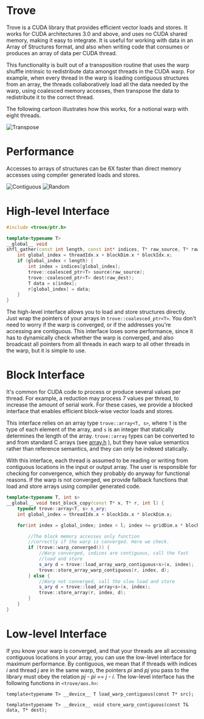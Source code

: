 Trove
=====

Trove is a CUDA library that provides efficient vector loads and
stores. It works for CUDA architectures 3.0 and above, and uses no
CUDA shared memory, making it easy to integrate.  It is useful for
working with data in an Array of Structures format, and also when
writing code that consumes or produces an array of data per CUDA
thread.


This functionality is built out of a transposition routine that uses
the warp shuffle intrinsic to redistribute data amongst threads in the
CUDA warp. For example, when every thread in
the warp is loading contiguous structures from an array, the threads
collaboratively load all the data needed by the warp, using coalesced
memory accesses, then transpose the data to redistribute it to the
correct thread.

The following cartoon illustrates how this works, for a notional warp
with eight threads.

![Transpose](https://raw.github.com/BryanCatanzaro/trove/master/doc/transpose.png)

Performance
===========

Accesses to arrays of structures can be 6X faster than direct memory
accesses using compiler generated loads and stores.

![Contiguous](https://raw.github.com/BryanCatanzaro/trove/master/doc/contiguous.png)
![Random](https://raw.github.com/BryanCatanzaro/trove/master/doc/random.png)

High-level Interface
====================

```c++
#include <trove/ptr.h>

template<typename T>
__global__ void
shfl_gather(const int length, const int* indices, T* raw_source, T* raw_dest) {
    int global_index = threadIdx.x + blockDim.x * blockIdx.x;
    if (global_index < length) {
        int index = indices[global_index];
        trove::coalesced_ptr<T> source(raw_source);
        trove::coalesced_ptr<T> dest(raw_dest);
        T data = s[index];
        r[global_index] = data;
    }
}
```

The high-level interface allows you to load and store structures
directly. Just wrap the pointers of your arrays in
`trove::coalesced_ptr<T>`. You don't need to worry if the warp is
converged, or if the addresses you're accessing are contiguous. This
interface loses some performance, since it has to dynamically check
whether the warp is converged, and also broadcast all pointers from
all threads in each warp to all other threads in the warp, but it is
simple to use.

Block Interface
===============

It's common for CUDA code to process or produce several values per thread. For
example, a reduction may process 7 values per thread, to increase the
amount of serial work. For these cases, we provide a blocked interface
that enables efficient block-wise vector loads and stores.

This interface relies on an array type `trove::array<T, s>`, where `T`
is the type of each element of the array, and `s` is an integer that
statically determines the length of the array.  `trove::array` types
can be converted to and from standard C arrays (see
[array.h](http://github.com/BryanCatanzaro/trove/blob/master/trove/array.h)
), but they have value
semantics rather than reference semantics, and they can only be
indexed statically.

With this interface, each thread is assumed to be reading or writing
from contiguous locations in the input or output array.  The user is
responsible for checking for convergence, which they probably do
anyway for functional reasons.  If the warp is not converged, we
provide fallback functions that load and store arrays using compiler
generated code.

```c++
template<typename T, int s>
__global__ void test_block_copy(const T* x, T* r, int l) {
    typedef trove::array<T, s> s_ary;
    int global_index = threadIdx.x + blockIdx.x * blockDim.x;

    for(int index = global_index; index < l; index += gridDim.x * blockDim.x) {

        //The block memory accesses only function
        //correctly if the warp is converged. Here we check.
        if (trove::warp_converged()) {
            //Warp converged, indices are contiguous, call the fast
            //load and store
            s_ary d = trove::load_array_warp_contiguous<s>(x, index);
            trove::store_array_warp_contiguous(r, index, d);
        } else {
            //Warp not converged, call the slow load and store
            s_ary d = trove::load_array<s>(x, index);
            trove::store_array(r, index, d);
        }
    }
}
```

Low-level Interface
===================

If you know your warp is converged, and that your threads are all
accessing contiguous locations in your array, you can use the
low-level interface for maximum performance. By contiguous, we mean
that if threads with indices *i* and thread *j* are in the same warp,
the pointers *pi* and *pj* you pass to the library must obey the
relation *pj* - *pi* == *j* - *i*.  The low-level interface has the
following functions in `<trove/aos.h>`:

`template<typename T> __device__ T load_warp_contiguous(const T*
src);`

`template<typename T> __device__ void store_warp_contiguous(const T&
data, T* dest);`
